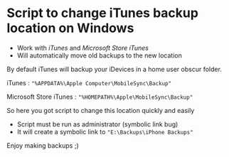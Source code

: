 # Script to change iTunes backup location on Windows

* Work with *iTunes* and *Microsoft Store iTunes*
* Will automatically move old backups to the new location

By default iTunes will backup your iDevices in a home user obscur folder.

iTunes : `"%APPDATA%\Apple Computer\MobileSync\Backup"`

Microsoft Store iTunes : `"%HOMEPATH%\Apple\MobileSync\Backup"`

So here you got script to change this location quickly and easily

* Script must be run as administrator (symbolic link bug)
* It will create a symbolic link to `"E:\Backups\iPhone Backups"`

Enjoy making backups ;)